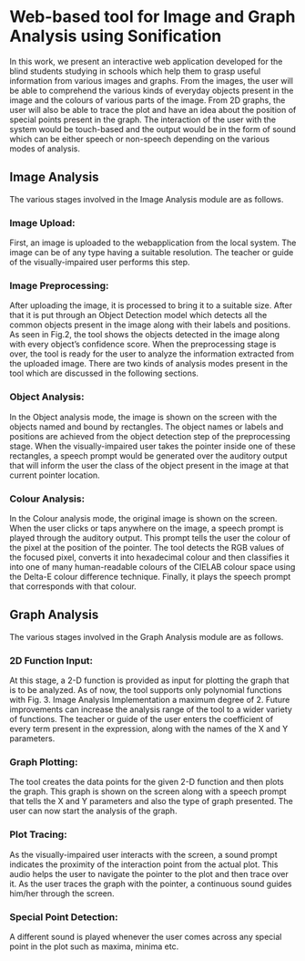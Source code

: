 # Web-based tool for Image and Graph Analysis using Sonification

In this work, we present an interactive web application developed for the blind students
studying in schools which help them to grasp useful information from various images and graphs. From the images, the user will
be able to comprehend the various kinds of everyday objects present in the image and the colours of various parts of the
image. From 2D graphs, the user will also be able to trace the plot and have an idea about the position of special points
present in the graph. The interaction of the user with the system would be touch-based and the output would be in the form of
sound which can be either speech or non-speech depending on the various modes of analysis.

## Image Analysis

The various stages involved in the Image Analysis module
are as follows.

### Image Upload:

First, an image is uploaded to the webapplication
from the local system. The image can be of any
type having a suitable resolution. The teacher or guide of the
visually-impaired user performs this step.

### Image Preprocessing:

After uploading the image, it is
processed to bring it to a suitable size. After that it is put
through an Object Detection model which detects all the
common objects present in the image along with their labels
and positions. As seen in Fig.2, the tool shows the objects
detected in the image along with every object’s confidence
score. When the preprocessing stage is over, the tool is ready
for the user to analyze the information extracted from the
uploaded image. There are two kinds of analysis modes present
in the tool which are discussed in the following sections.

### Object Analysis:

In the Object analysis mode, the image
is shown on the screen with the objects named and bound
by rectangles. The object names or labels and
positions are achieved from the object detection step of the
preprocessing stage. When the visually-impaired user takes
the pointer inside one of these rectangles, a speech prompt
would be generated over the auditory output that will inform
the user the class of the object present in the image at that
current pointer location.

### Colour Analysis:

In the Colour analysis mode, the
original image is shown on the screen. When the user clicks or
taps anywhere on the image, a speech prompt is played through
the auditory output. This prompt tells the user the colour of
the pixel at the position of the pointer. The tool detects the
RGB values of the focused pixel, converts it into hexadecimal
colour and then classifies it into one of many human-readable
colours of the CIELAB colour space using the Delta-E colour
difference technique. Finally, it plays the speech prompt that
corresponds with that colour.

## Graph Analysis

The various stages involved in the Graph Analysis module
are as follows.

### 2D Function Input:

At this stage, a 2-D function is
provided as input for plotting the graph that is to be analyzed.
As of now, the tool supports only polynomial functions with
Fig. 3. Image Analysis Implementation
a maximum degree of 2. Future improvements can increase
the analysis range of the tool to a wider variety of functions.
The teacher or guide of the user enters the coefficient of every
term present in the expression, along with the names of the X
and Y parameters.

### Graph Plotting:

The tool creates the data points for the
given 2-D function and then plots the graph. This graph is
shown on the screen along with a speech prompt
that tells the X and Y parameters and also the type of graph
presented. The user can now start the analysis of the graph.

### Plot Tracing:

As the visually-impaired user interacts
with the screen, a sound prompt indicates the proximity of
the interaction point from the actual plot. This audio helps the
user to navigate the pointer to the plot and then trace over
it. As the user traces the graph with the pointer, a continuous
sound guides him/her through the screen.

### Special Point Detection:

A different sound is played
whenever the user comes across any special point in the plot
such as maxima, minima etc.
